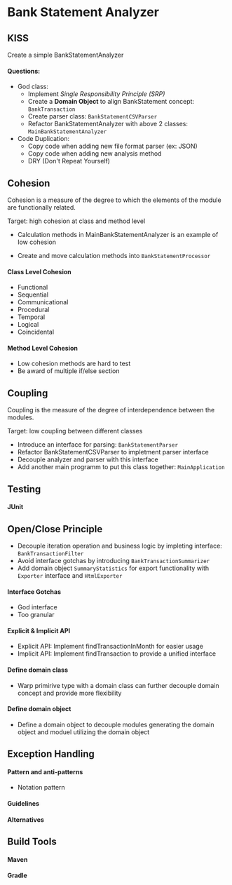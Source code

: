 # Bank Statement Analyzer

## KISS

Create a simple BankStatementAnalyzer

#### Questions:

* God class:
	* Implement _Single Responsibility Principle (SRP)_
	* Create a **Domain Object** to align BankStatement concept: ```BankTransaction```
	* Create parser class: ```BankStatementCSVParser``` 
	* Refactor BankStatementAnalyzer with above 2 classes: ```MainBankStatementAnalyzer```
* Code Duplication:
	* Copy code when adding new file format parser (ex: JSON)
	* Copy code when adding new analysis method
	* DRY (Don't Repeat Yourself)


## Cohesion

Cohesion is a measure of the degree to which the elements of the module are functionally related.

Target: high cohesion at class and method level

* Calculation methods in MainBankStatementAnalyzer is an example of low cohesion

* Create and move calculation methods into ```BankStatementProcessor```


#### Class Level Cohesion
* Functional
* Sequential
* Communicational
* Procedural
* Temporal
* Logical
* Coincidental


#### Method Level Cohesion
* Low cohesion methods are hard to test
* Be award of multiple if/else section


## Coupling
Coupling is the measure of the degree of interdependence between the modules.

Target: low coupling between different classes

* Introduce an interface for parsing: ```BankStatementParser```
* Refactor BankStatementCSVParser to impletment parser interface
* Decouple analyzer and parser with this interface
* Add another main programm to put this class together: ```MainApplication```


## Testing

#### JUnit


## Open/Close Principle

* Decouple iteration operation and business logic by impleting interface: ```BankTransactionFilter```
* Avoid interface gotchas by introducing ```BankTransactionSummarizer```
* Add domain object ```SummaryStatistics``` for export functionality with ```Exporter``` interface and ```HtmlExporter```

#### Interface Gotchas
* God interface
* Too granular

#### Explicit & Implicit API
* Explicit API: Implement findTransactionInMonth for easier usage
* Implicit API: Implement findTransaction to provide a unified interface

#### Define domain class
* Warp primirive type with a domain class can further decouple domain concept and provide more flexibility

#### Define domain object
* Define a domain object to decouple modules generating the domain object and moduel utilizing the domain object


## Exception Handling

#### Pattern and anti-patterns

* Notation pattern

#### Guidelines
#### Alternatives


## Build Tools
#### Maven
#### Gradle
